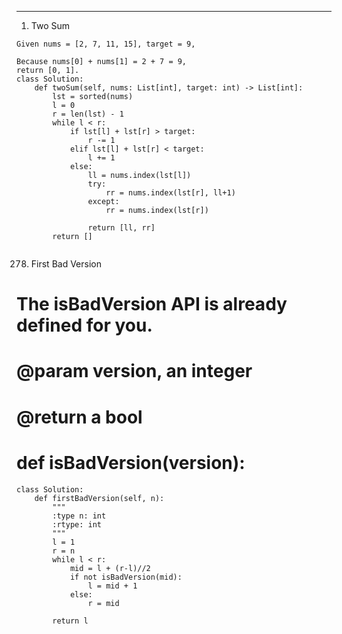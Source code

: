 ------------------------------------------------------------------
1. Two Sum
```
Given nums = [2, 7, 11, 15], target = 9,

Because nums[0] + nums[1] = 2 + 7 = 9,
return [0, 1].
class Solution:
    def twoSum(self, nums: List[int], target: int) -> List[int]:
        lst = sorted(nums)
        l = 0
        r = len(lst) - 1
        while l < r:
            if lst[l] + lst[r] > target:
                r -= 1
            elif lst[l] + lst[r] < target:
                l += 1
            else:
                ll = nums.index(lst[l])
                try:
                    rr = nums.index(lst[r], ll+1)
                except:
                    rr = nums.index(lst[r])
                   
                return [ll, rr]
        return []
            
```
278. First Bad Version

# The isBadVersion API is already defined for you.
# @param version, an integer
# @return a bool
# def isBadVersion(version):
```
class Solution:
    def firstBadVersion(self, n):
        """
        :type n: int
        :rtype: int
        """
        l = 1
        r = n
        while l < r: 
            mid = l + (r-l)//2 
            if not isBadVersion(mid):
                l = mid + 1
            else:
                r = mid
                
        return l
```
